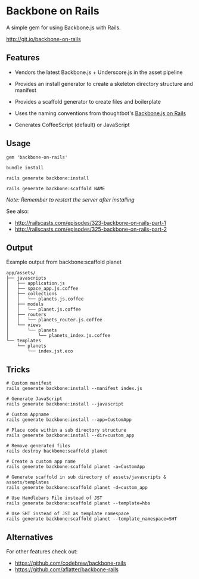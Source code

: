 Backbone on Rails
=================

A simple gem for using Backbone.js with Rails.

http://git.io/backbone-on-rails


Features
--------

* Vendors the latest Backbone.js + Underscore.js in the asset pipeline

* Provides an install generator to create a skeleton directory
  structure and manifest

* Provides a scaffold generator to create files and boilerplate

* Uses the naming conventions from
  thoughtbot's [Backbone.js on Rails](http://bit.ly/pLsmzr)

* Generates CoffeeScript (default) or JavaScript


Usage
-----

    gem 'backbone-on-rails'

    bundle install

    rails generate backbone:install

    rails generate backbone:scaffold NAME

*Note: Remember to restart the server after installing*

See also:

* http://railscasts.com/episodes/323-backbone-on-rails-part-1
* http://railscasts.com/episodes/325-backbone-on-rails-part-2


Output
------

Example output from backbone:scaffold planet

    app/assets/
    ├── javascripts
    │   ├── application.js
    │   ├── space_app.js.coffee
    │   ├── collections
    │   │   └── planets.js.coffee
    │   ├── models
    │   │   └── planet.js.coffee
    │   ├── routers
    │   │   └── planets_router.js.coffee
    │   └── views
    │       └── planets
    │           └── planets_index.js.coffee
    └── templates
        └── planets
            └── index.jst.eco


Tricks
------

    # Custom manifest
    rails generate backbone:install --manifest index.js

    # Generate JavaScript
    rails generate backbone:install --javascript

    # Custom Appname
    rails generate backbone:install --app=CustomApp

    # Place code within a sub directory structure
    rails generate backbone:install --dir=custom_app

    # Remove generated files
    rails destroy backbone:scaffold planet

    # Create a custom app name
    rails generate backbone:scaffold planet -a=CustomApp

    # Generate scaffold in sub directory of assets/javascripts & assets/templates
    rails generate backbone:scaffold planet -d=custom_app

    # Use Handlebars File instead of JST
    rails generate backbone:scaffold planet --template=hbs

    # Use SHT instead of JST as template namespace
    rails generate backbone:scaffold planet --template_namespace=SHT

Alternatives
------------

For other features check out:

* https://github.com/codebrew/backbone-rails
* https://github.com/aflatter/backbone-rails
